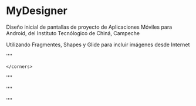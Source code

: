 # MyDesigner

Diseño inicial de pantallas de proyecto de Aplicaciones Móviles para Android, del Instituto Tecnólogico de Chiná, Campeche

Utilizando Fragmentes, Shapes y Glide para incluir imágenes desde Internet 

''''
<shape xmlns:android="http://schemas.android.com/apk/res/android"
    android:shape="oval">
    <solid android:color="@color/white"/>

    </corners>

</shape>
''''


''''
<shape xmlns:android="http://schemas.android.com/apk/res/android"
    android:shape="rectangle">
    <solid android:color="@color/white"/>
    <corners android:topRightRadius="50dp"
        android:topLeftRadius="50dp"/>

</shape>
''''
